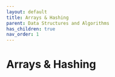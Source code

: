 ```yaml
---
layout: default
title: Arrays & Hashing
parent: Data Structures and Algorithms
has_children: true
nav_order: 1
---
```


# Arrays & Hashing
